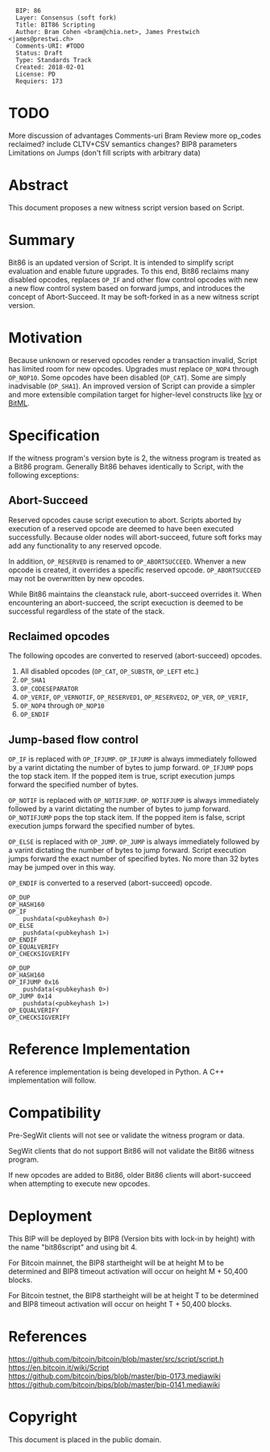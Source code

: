 ```
  BIP: 86
  Layer: Consensus (soft fork)
  Title: BIT86 Scripting
  Author: Bram Cohen <bram@chia.net>, James Prestwich <james@prestwi.ch>
  Comments-URI: #TODO
  Status: Draft
  Type: Standards Track
  Created: 2018-02-01
  License: PD
  Requiers: 173
```

# TODO
More discussion of advantages
Comments-uri
Bram Review
    more op_codes reclaimed?
    include CLTV+CSV semantics changes?
BIP8 parameters
Limitations on Jumps (don't fill scripts with arbitrary data)

# Abstract

This document proposes a new witness script version based on Script.

# Summary

Bit86 is an updated version of Script. It is intended to simplify script evaluation and enable future upgrades. To this end, Bit86 reclaims many disabled opcodes, replaces `OP_IF` and other flow control opcodes with new a new flow control system based on forward jumps, and introduces the concept of Abort-Succeed. It may be soft-forked in as a new witness script version.

# Motivation

Because unknown or reserved opcodes render a transaction invalid, Script has limited room for new opcodes. Upgrades must replace `OP_NOP4` through `OP_NOP10`. Some opcodes have been disabled (`OP_CAT`). Some are simply inadvisable (`OP_SHA1`). An improved version of Script can provide a simpler and more extensible compilation target for higher-level constructs like [Ivy](https://blog.chain.com/ivy-for-bitcoin-a-smart-contract-language-that-compiles-to-bitcoin-script-bec06377141a) or [BitML](https://eprint.iacr.org/2018/122.pdf).

# Specification

If the witness program's version byte is 2, the witness program is treated as a Bit86 program. Generally Bit86 behaves identically to Script, with the following exceptions:

## Abort-Succeed

Reserved opcodes cause script execution to abort. Scripts aborted by execution of a reserved opcode are deemed to have been executed successfully. Because older nodes will abort-succeed, future soft forks may add any functionality to any reserved opcode.

In addition, `OP_RESERVED` is renamed to `OP_ABORTSUCCEED`. Whenver a new opcode is created, it overrides a specific reserved opcode. `OP_ABORTSUCCEED` may not be overwritten by new opcodes.

While Bit86 maintains the cleanstack rule, abort-succeed overrides it. When encountering an abort-succeed, the script execuction is deemed to be successful regardless of the state of the stack.

## Reclaimed opcodes

The following opcodes are converted to reserved (abort-succeed) opcodes.

1. All disabled opcodes (`OP_CAT`, `OP_SUBSTR`, `OP_LEFT` etc.)
2. `OP_SHA1`
3. `OP_CODESEPARATOR`
4. `OP_VERIF`, `OP_VERNOTIF`, `OP_RESERVED1`, `OP_RESERVED2`, `OP_VER`, `OP_VERIF`,
5. `OP_NOP4` through `OP_NOP10`
6. `OP_ENDIF`

## Jump-based flow control

`OP_IF` is replaced with `OP_IFJUMP`. `OP_IFJUMP` is always immediately followed by a varint dictating the number of bytes to jump forward. `OP_IFJUMP` pops the top stack item. If the popped item is true, script execution jumps forward the specified number of bytes.

`OP_NOTIF` is replaced with `OP_NOTIFJUMP`. `OP_NOTIFJUMP` is always immediately followed by a varint dictating the number of bytes to jump forward. `OP_NOTIFJUMP` pops the top stack item. If the popped item is false, script execution jumps forward the specified number of bytes.

`OP_ELSE` is replaced with `OP_JUMP`. `OP_JUMP` is always immediately followed by a varint dictating the number of bytes to jump forward. Script execution jumps forward the exact number of specified bytes. No more than 32 bytes may be jumped over in this way.

`OP_ENDIF` is converted to a reserved (abort-succeed) opcode.

```Script
OP_DUP
OP_HASH160
OP_IF
    pushdata(<pubkeyhash 0>)
OP_ELSE
    pushdata(<pubkeyhash 1>)
OP_ENDIF
OP_EQUALVERIFY
OP_CHECKSIGVERIFY
```

```Bit86
OP_DUP
OP_HASH160
OP_IFJUMP 0x16
    pushdata(<pubkeyhash 0>)
OP_JUMP 0x14
    pushdata(<pubkeyhash 1>)
OP_EQUALVERIFY
OP_CHECKSIGVERIFY
```
# Reference Implementation

A reference implementation is being developed in Python. A C++ implementation will follow.

# Compatibility

Pre-SegWit clients will not see or validate the witness program or data.

SegWit clients that do not support Bit86 will not validate the Bit86 witness program.

If new opcodes are added to Bit86, older Bit86 clients will abort-succeed when attempting to execute new opcodes.

# Deployment

This BIP will be deployed by BIP8 (Version bits with lock-in by height) with the name "bit86script" and using bit 4.

For Bitcoin mainnet, the BIP8 startheight will be at height M to be determined and BIP8 timeout activation will occur on height M + 50,400 blocks.

For Bitcoin testnet, the BIP8 startheight will be at height T to be determined and BIP8 timeout activation will occur on height T + 50,400 blocks.

# References

https://github.com/bitcoin/bitcoin/blob/master/src/script/script.h
https://en.bitcoin.it/wiki/Script
https://github.com/bitcoin/bips/blob/master/bip-0173.mediawiki
https://github.com/bitcoin/bips/blob/master/bip-0141.mediawiki

# Copyright

This document is placed in the public domain.
